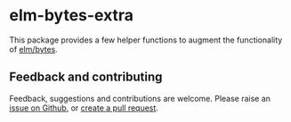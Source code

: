 # elm-bytes-extra

This package provides a few helper functions to augment the functionality of
[elm/bytes].

## Feedback and contributing

Feedback, suggestions and contributions are welcome. Please raise an [issue on
Github][new-issue], or [create a pull request][pull-requests].

[elm/bytes]: https://package.elm-lang.org/packages/elm/bytes/latest/
[new-issue]: https://github.com/TSFoster/elm-bytes-extra/issues/new
[pull-requests]: https://github.com/TSFoster/elm-bytes-extra/pulls

